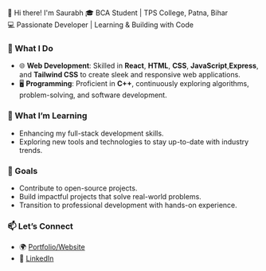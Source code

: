 👋 Hi there! I'm Saurabh
🎓 BCA Student | TPS College, Patna, Bihar  
💻 Passionate Developer | Learning & Building with Code  

### 🚀 What I Do
- 🌐 **Web Development**: Skilled in **React**, **HTML**, **CSS**, **JavaScript**,**Express**, and **Tailwind CSS** to create sleek and responsive web applications.
- 🖥️ **Programming**: Proficient in **C++**, continuously exploring algorithms, problem-solving, and software development.

### 🌱 What I’m Learning
- Enhancing my full-stack development skills.
- Exploring new tools and technologies to stay up-to-date with industry trends.

### 🌟 Goals
- Contribute to open-source projects.
- Build impactful projects that solve real-world problems.
- Transition to professional development with hands-on experience.

### 📫 Let’s Connect
- 🌍 [Portfolio/Website](https://saurabh-singhx.github.io/Personal-Portfolio-w/)
- 💼 [LinkedIn](www.linkedin.com/in/saurabh-kumar0)
